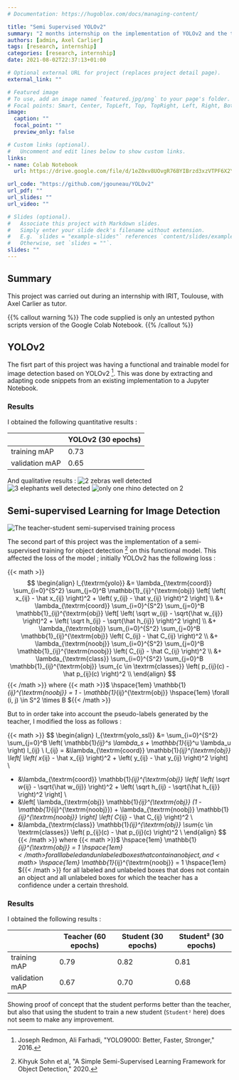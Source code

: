 ```yaml
---
# Documentation: https://hugoblox.com/docs/managing-content/

title: "Semi Supervised YOLOv2"
summary: "2 months internship on the implementation of YOLOv2 and the test on this model of a semi-supervised learning method for object classification."
authors: [admin, Axel Carlier]
tags: [research, internship]
categories: [research, internship]
date: 2021-08-02T22:37:13+01:00

# Optional external URL for project (replaces project detail page).
external_link: ""

# Featured image
# To use, add an image named `featured.jpg/png` to your page's folder.
# Focal points: Smart, Center, TopLeft, Top, TopRight, Left, Right, BottomLeft, Bottom, BottomRight.
image:
  caption: ""
  focal_point: ""
  preview_only: false

# Custom links (optional).
#   Uncomment and edit lines below to show custom links.
links:
- name: Colab Notebook
  url: https://drive.google.com/file/d/1eZ0xv8UOvgR76BYIBrzd3xzVTPF6X2YX/view?usp=sharing

url_code: "https://github.com/jgouneau/YOLOv2"
url_pdf: ""
url_slides: ""
url_video: ""

# Slides (optional).
#   Associate this project with Markdown slides.
#   Simply enter your slide deck's filename without extension.
#   E.g. `slides = "example-slides"` references `content/slides/example-slides.md`.
#   Otherwise, set `slides = ""`.
slides: ""
---
```


## Summary
This project was carried out during an internship with IRIT, Toulouse, with Axel Carlier as tutor. 

{{% callout warning %}}
The code supplied is only an untested python scripts version of the Google Colab Notebook.
{{% /callout %}}

## YOLOv2
The fisrt part of this project was having a functional and trainable model for image detection based on YOLOv2 [^1]. This was done by extracting and adapting code snippets from an existing implementation to a Jupyter Notebook.

### Results

I obtained the following quantitative results :

|                | YOLOv2 (30 epochs) |
| -------------- | ------------------ | 
| training mAP   | 0.73               | 
| validation mAP | 0.65               | 

And qualitative results :
![2 zebras well detected](project/yolov2/yolo_qualitative_1.png "")
![3 elephants well detected](project/yolov2/yolo_qualitative_2.png "")
![only one rhino detected on 2](project/yolov2/yolo_qualitative_3.png "")

## Semi-supervised Learning for Image Detection

![The teacher-student semi-supervised training process](project/yolov2/semi-supervised_training.png "The teacher-student semi-supervised training process")

The second part of this project was the implementation of a semi-supervised training for object detection [^2] on this functional model.
This affected the loss of the model ; initially YOLOv2 has the following loss :

{{< math >}}
$$
\begin{align}
l_{\textrm{yolo}} &= \lambda_{\textrm{coord}} \sum_{i=0}^{S^2} \sum_{j=0}^B \mathbb{1}_{ij}^{\textrm{obj}} \left[ \left( x_{ij} - \hat x_{ij} \right)^2 + \left( y_{ij} - \hat y_{ij} \right)^2 \right] \\
&+ \lambda_{\textrm{coord}} \sum_{i=0}^{S^2} \sum_{j=0}^B \mathbb{1}_{ij}^{\textrm{obj}} \left[ \left( \sqrt w_{ij} - \sqrt{\hat w_{ij}} \right)^2 + \left( \sqrt h_{ij} - \sqrt{\hat h_{ij}} \right)^2 \right] \\
&+ \lambda_{\textrm{obj}} \sum_{i=0}^{S^2} \sum_{j=0}^B \mathbb{1}_{ij}^{\textrm{obj}} \left( C_{ij} - \hat C_{ij} \right)^2 \\
&+ \lambda_{\textrm{noobj}} \sum_{i=0}^{S^2} \sum_{j=0}^B \mathbb{1}_{ij}^{\textrm{noobj}} \left( C_{ij} - \hat C_{ij} \right)^2 \\
&+ \lambda_{\textrm{class}} \sum_{i=0}^{S^2} \sum_{j=0}^B \mathbb{1}_{ij}^{\textrm{obj}} \sum_{c \in \textrm{classes}} \left( p_{ij}(c) - \hat p_{ij}(c) \right)^2 \\
\end{align}
$$
{{< /math >}}
where {{< math >}}$ \hspace{1em} \mathbb{1}_{ij}^{\textrm{noobj}} = 1 - \mathbb{1}_{ij}^{\textrm{obj}} \hspace{1em} \forall (i, j) \in S^2 \times B ${{< /math >}}

But to in order take into account the pseudo-labels generated by the teacher, I modified the loss as follows :

{{< math >}}
$$
\begin{align}
l_{\textrm{yolo_ssl}} &= \sum_{i=0}^{S^2} \sum_{j=0}^B \left( \mathbb{1}_{ij}^s \lambda_s + \mathbb{1}_{ij}^u \lambda_u \right) l_{ij} \\
l_{ij} = &\lambda_{\textrm{coord}}  \mathbb{1}_{ij}^{\textrm{obj}} \left[ \left( x_{ij} - \hat x_{ij} \right)^2 + \left( y_{ij} - \hat y_{ij} \right)^2 \right] \\
+ &\lambda_{\textrm{coord}} \mathbb{1}_{ij}^{\textrm{obj}} \left[ \left( \sqrt w_{ij} - \sqrt{\hat w_{ij}} \right)^2 + \left( \sqrt h_{ij} - \sqrt{\hat h_{ij}} \right)^2 \right] \\
+ &\left[ \lambda_{\textrm{obj}} \mathbb{1}_{ij}^{\textrm{obj}} (1 - \mathbb{1}_{ij}^{\textrm{noobj}}) + \lambda_{\textrm{noobj}} \mathbb{1}_{ij}^{\textrm{noobj}} \right] \left( C_{ij} - \hat C_{ij} \right)^2 \\
+ &\lambda_{\textrm{class}} \mathbb{1}_{ij}^{\textrm{obj}} \sum_{c \in \textrm{classes}} \left( p_{ij}(c) - \hat p_{ij}(c) \right)^2 \\
\end{align}
$$
{{< /math >}}
where {{< math >}}$ \hspace{1em} \mathbb{1}_{ij}^{\textrm{obj}} = 1 \hspace{1em} ${{< /math >}} for all labeled and unlabeled boxes that contain an object, and {{< math >}}$ \hspace{1em} \mathbb{1}_{ij}^{\textrm{noobj}} = 1 \hspace{1em} ${{< /math >}} for all labeled and unlabeled boxes that does not contain an object and all unlabeled boxes for which the teacher has a confidence under a certain threshold.

### Results
I obtained the following results :

|                | Teacher (60 epochs) | Student (30 epochs) | Student² (30 epochs) | 
| -------------- | ------------------- | ------------------- | -------------------- | 
| training mAP   | 0.79                | 0.82                | 0.81                 | 
| validation mAP | 0.67                | 0.70                | 0.68                 | 

Showing proof of concept that the student performs better than the teacher, but also that using the student to train a new student (`Student²` here) does not seem to make any improvement.


[^1]: Joseph Redmon, Ali Farhadi, "YOLO9000: Better, Faster, Stronger," 2016.
[^2]: Kihyuk Sohn et al, "A Simple Semi-Supervised Learning Framework for Object Detection," 2020.